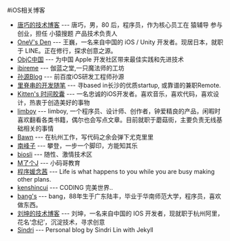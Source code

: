 #iOS相关博客
* [唐巧的技术博客](http://blog.devtang.com) --- 唐巧，男，80 后，程序员，作为核心员工在 猿辅导 参与创业，担任 小猿搜题 产品技术负责人
* [OneV's Den](https://onevcat.com) --- 王巍，一名来自中国的 iOS / Unity 开发者。现居日本，就职于 LINE。正在修行，探求创意之源。
* [ObjC中国](https://objccn.io) --- 为中国 Apple 开发社区带来最佳实践和先进技术
* [ibireme](http://blog.ibireme.com) --- 伽蓝之堂,一只魔法师的工坊
* [孙源Blog](http://blog.sunnyxx.com) --- 前百度iOS研发工程师孙源
* [里脊串的开发随笔](http://adad184.com) --- 寻based in长沙的优质startup, 或靠谱的兼职Remote.
* [Kitten's 时间胶囊](http://kittenyang.com) --- 一名忠诚的iOS开发者。喜欢音乐，喜欢代码，喜欢设计，热衷于创造美好的事物
* [limboy](http://limboy.me) --- limboy, 一个程序员、设计师、创作者，钟爱精良的产品，闲暇时喜欢翻看各类书籍，偶尔也会写点文章。目前就职于蘑菇街，主要负责无线基础相关的事情
* [Bawn](https://bawn.github.io) --- 在杭州工作，写代码之余会弹下尤克里里
* [南峰子](http://southpeak.github.io) --- 攀登，一步一个脚印，方能知其乐
* [biosli](http://www.cnblogs.com/biosli) --- 随性、激情技术区
* [M了个J](http://www.cnblogs.com/mjios) --- 小码哥教育
* [程序媛念茜](https://nianxi.net) --- Life is what happens to you while you are busy making other plans.
* [kenshincui](http://www.cnblogs.com/kenshincui/) --- CODING 完美世界..
* [bang's](http://blog.cnbang.net) --- bang，88年生于广东陆丰，毕业于华南师范大学，程序员，喜欢做东西。
* [刘坤的技术博客](https://blog.cnbluebox.com) --- 刘坤，一名来自中国的 IOS 开发者，现就职于杭州阿里，花名‘念纪’，沉淀技术，寻求创意
* [Sindri](http://sindrilin.com) --- Personal blog by Sindri Lin with Jekyll